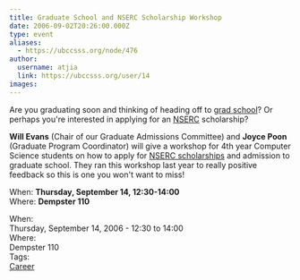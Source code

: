 ```yaml
---
title: Graduate School and NSERC Scholarship Workshop 
date: 2006-09-02T20:26:00.000Z
type: event
aliases:
  - https://ubccsss.org/node/476
author:
  username: atjia
  link: https://ubccsss.org/user/14
images:
---
```


<div class="field field-name-body field-type-text-with-summary field-label-hidden"><div class="field-items"><div class="field-item even"><p>Are you graduating soon and thinking of heading off to <a href="http://www.phdcomics.com/">grad school</a>?  Or perhaps you&apos;re interested in applying for an <a href="http://www.nserc-crsng.gc.ca/">NSERC</a> scholarship?</p>
<p><strong>Will Evans</strong> (Chair of our Graduate Admissions Committee) and <strong>Joyce Poon</strong> (Graduate Program Coordinator) will give a workshop for 4th year Computer Science students on how to apply for <a href="http://www.nserc-crsng.gc.ca/sf_e.asp?nav=sfnav&amp;lbi=pg">NSERC scholarships</a> and admission to graduate school.  They ran this workshop last year to really positive feedback so this is one you won&apos;t want to miss!</p>
<p>When: <strong>Thursday, September 14, 12:30-14:00</strong><br>
Where: <strong>Dempster 110</strong></p>
</div></div></div><div class="field field-name-field-dates field-type-datetime field-label-above"><div class="field-label">When:&#xA0;</div><div class="field-items"><div class="field-item even"><span class="date-display-single">Thursday, September 14, 2006 - <span class="date-display-range"><span class="date-display-start">12:30</span> to <span class="date-display-end">14:00</span></span></span></div></div></div><div class="field field-name-field-location field-type-text field-label-above"><div class="field-label">Where:&#xA0;</div><div class="field-items"><div class="field-item even">Dempster 110</div></div></div>    <footer>
    <div class="field field-name-field-tags field-type-taxonomy-term-reference field-label-above"><div class="field-label">Tags:&#xA0;</div><div class="field-items"><div class="field-item even"><a href="/career">Career</a></div></div></div>      </footer>